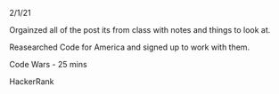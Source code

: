 2/1/21

Orgainzed all of the post its from class with notes and things to look at.

Reasearched Code for America and signed up to work with them.

Code Wars - 25 mins

HackerRank